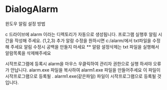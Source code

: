 # DialogAlarm

윈도우 알림 설정 방법

c 드라이브에 alarm 이라는 디렉토리가 자동으로 생성됨니다.
프로그램 실행후 알림 시간을 작성해 주세요. (1,2,3)
추가 알람 수정을 원하시면 c:/alarm/에서 txt파일을 수정해 주세요
알림 수정시 공백을 만들지 마세요
** 알람 설정삭제는 txt 파일을 실행해서 알람목록을 삭제해주세요

시작프로그램에 등록시 alarm을 마우스 우클릭하여 관리자 권한으로 실행 하셔야 오류가 안납니다.
alarm.exe 파일을 복사하여 alarm1.exe 파일을 만들어주세요 이 파일이 시작프로그램으로 등록될 .
alarm1.exe(같은파일) 파일이 시작프로그램으로 등록될 것입니다.
